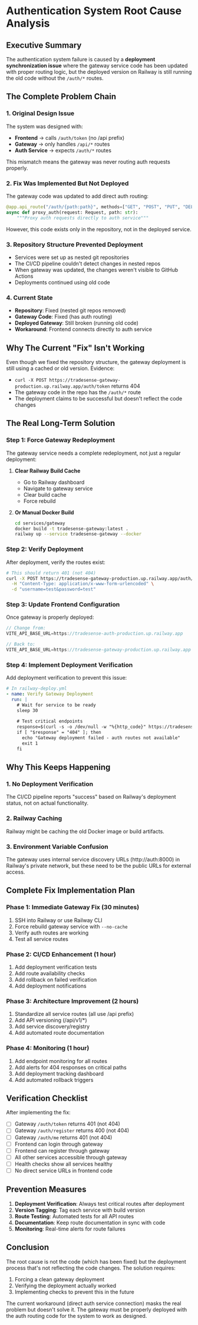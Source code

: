 # Authentication System Root Cause Analysis

## Executive Summary

The authentication system failure is caused by a **deployment synchronization issue** where the gateway service code has been updated with proper routing logic, but the deployed version on Railway is still running the old code without the `/auth/*` routes.

## The Complete Problem Chain

### 1. Original Design Issue
The system was designed with:
- **Frontend** → calls `/auth/token` (no /api prefix)
- **Gateway** → only handles `/api/*` routes
- **Auth Service** → expects `/auth/*` routes

This mismatch means the gateway was never routing auth requests properly.

### 2. Fix Was Implemented But Not Deployed
The gateway code was updated to add direct auth routing:
```python
@app.api_route("/auth/{path:path}", methods=["GET", "POST", "PUT", "DELETE", "PATCH", "OPTIONS"])
async def proxy_auth(request: Request, path: str):
    """Proxy auth requests directly to auth service"""
```

However, this code exists only in the repository, not in the deployed service.

### 3. Repository Structure Prevented Deployment
- Services were set up as nested git repositories
- The CI/CD pipeline couldn't detect changes in nested repos
- When gateway was updated, the changes weren't visible to GitHub Actions
- Deployments continued using old code

### 4. Current State
- **Repository**: Fixed (nested git repos removed)
- **Gateway Code**: Fixed (has auth routing)
- **Deployed Gateway**: Still broken (running old code)
- **Workaround**: Frontend connects directly to auth service

## Why The Current "Fix" Isn't Working

Even though we fixed the repository structure, the gateway deployment is still using a cached or old version. Evidence:
- `curl -X POST https://tradesense-gateway-production.up.railway.app/auth/token` returns 404
- The gateway code in the repo has the `/auth/*` route
- The deployment claims to be successful but doesn't reflect the code changes

## The Real Long-Term Solution

### Step 1: Force Gateway Redeployment
The gateway service needs a complete redeployment, not just a regular deployment:

1. **Clear Railway Build Cache**
   - Go to Railway dashboard
   - Navigate to gateway service
   - Clear build cache
   - Force rebuild

2. **Or Manual Docker Build**
   ```bash
   cd services/gateway
   docker build -t tradesense-gateway:latest .
   railway up --service tradesense-gateway --docker
   ```

### Step 2: Verify Deployment
After deployment, verify the routes exist:
```bash
# This should return 401 (not 404)
curl -X POST https://tradesense-gateway-production.up.railway.app/auth/token \
  -H "Content-Type: application/x-www-form-urlencoded" \
  -d "username=test&password=test"
```

### Step 3: Update Frontend Configuration
Once gateway is properly deployed:
```javascript
// Change from:
VITE_API_BASE_URL=https://tradesense-auth-production.up.railway.app

// Back to:
VITE_API_BASE_URL=https://tradesense-gateway-production.up.railway.app
```

### Step 4: Implement Deployment Verification
Add deployment verification to prevent this issue:

```yaml
# In railway-deploy.yml
- name: Verify Gateway Deployment
  run: |
    # Wait for service to be ready
    sleep 30
    
    # Test critical endpoints
    response=$(curl -s -o /dev/null -w "%{http_code}" https://tradesense-gateway-production.up.railway.app/auth/token -X POST)
    if [ "$response" = "404" ]; then
      echo "Gateway deployment failed - auth routes not available"
      exit 1
    fi
```

## Why This Keeps Happening

### 1. No Deployment Verification
The CI/CD pipeline reports "success" based on Railway's deployment status, not on actual functionality.

### 2. Railway Caching
Railway might be caching the old Docker image or build artifacts.

### 3. Environment Variable Confusion
The gateway uses internal service discovery URLs (http://auth:8000) in Railway's private network, but these need to be the public URLs for external access.

## Complete Fix Implementation Plan

### Phase 1: Immediate Gateway Fix (30 minutes)
1. SSH into Railway or use Railway CLI
2. Force rebuild gateway service with `--no-cache`
3. Verify auth routes are working
4. Test all service routes

### Phase 2: CI/CD Enhancement (1 hour)
1. Add deployment verification tests
2. Add route availability checks
3. Add rollback on failed verification
4. Add deployment notifications

### Phase 3: Architecture Improvement (2 hours)
1. Standardize all service routes (all use /api prefix)
2. Add API versioning (/api/v1/*)
3. Add service discovery/registry
4. Add automated route documentation

### Phase 4: Monitoring (1 hour)
1. Add endpoint monitoring for all routes
2. Add alerts for 404 responses on critical paths
3. Add deployment tracking dashboard
4. Add automated rollback triggers

## Verification Checklist

After implementing the fix:
- [ ] Gateway `/auth/token` returns 401 (not 404)
- [ ] Gateway `/auth/register` returns 400 (not 404)
- [ ] Gateway `/auth/me` returns 401 (not 404)
- [ ] Frontend can login through gateway
- [ ] Frontend can register through gateway
- [ ] All other services accessible through gateway
- [ ] Health checks show all services healthy
- [ ] No direct service URLs in frontend code

## Prevention Measures

1. **Deployment Verification**: Always test critical routes after deployment
2. **Version Tagging**: Tag each service with build version
3. **Route Testing**: Automated tests for all API routes
4. **Documentation**: Keep route documentation in sync with code
5. **Monitoring**: Real-time alerts for route failures

## Conclusion

The root cause is not the code (which has been fixed) but the deployment process that's not reflecting the code changes. The solution requires:
1. Forcing a clean gateway deployment
2. Verifying the deployment actually worked
3. Implementing checks to prevent this in the future

The current workaround (direct auth service connection) masks the real problem but doesn't solve it. The gateway must be properly deployed with the auth routing code for the system to work as designed.